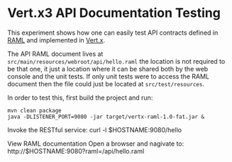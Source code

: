 # Vert.x3 API Documentation Testing

This experiment shows how one can easily test API contracts defined in [RAML](http://raml.org/) and implemented in
 [Vert.x](http://vertx.io).

 The API RAML document lives at `src/main/resources/webroot/api/hello.raml` the location is not required to be that one,
 it just a location where it can be shared both by the web console and the unit tests. If only unit tests were to
 access the RAML document then the file could just be located at `src/test/resources`.

 In order to test this, first build the project and run:

 ```
mvn clean package
java -DLISTENER_PORT=9080 -jar target/vertx-raml-1.0-fat.jar &
 ```

Invoke the RESTful service:
    curl -l $HOSTNAME:9080/hello

View RAML documentation
    Open a browser and nagivate to: http://$HOSTNAME:9080?raml=/api/hello.raml
